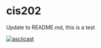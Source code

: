 # cis202

Update to README.md, this is a test

[![asciicast](https://asciinema.org/a/eTuA7nsQzNEArhX49No7DStNJ.svg)](https://asciinema.org/a/eTuA7nsQzNEArhX49No7DStNJ)
